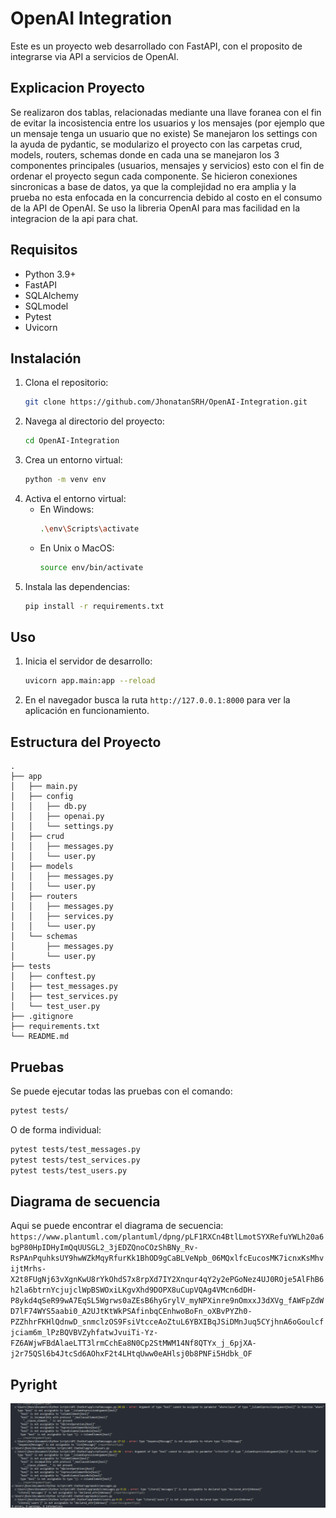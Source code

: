 # OpenAI Integration

Este es un proyecto web desarrollado con FastAPI, con el proposito de integrarse via API a servicios de OpenAI.

## Explicacion Proyecto

Se realizaron dos tablas, relacionadas mediante una llave foranea con el fin de evitar la incosistencia entre los usuarios y los mensajes (por ejemplo que un mensaje tenga un usuario que no existe) Se manejaron los settings con la ayuda de pydantic, se modularizo el proyecto con las carpetas crud, models, routers, schemas donde en cada una se manejaron los 3 componentes principales (usuarios, mensajes y servicios) esto con el fin de ordenar el proyecto segun cada componente. Se hicieron conexiones sincronicas a base de datos, ya que la complejidad no era amplia y la prueba no esta enfocada en la concurrencia debido al costo en el consumo de la API de OpenAI. Se uso la libreria OpenAI para mas facilidad en la integracion de la api para chat.

## Requisitos

- Python 3.9+
- FastAPI
- SQLAlchemy
- SQLmodel
- Pytest
- Uvicorn

## Instalación

1. Clona el repositorio:
    ```bash
    git clone https://github.com/JhonatanSRH/OpenAI-Integration.git
    ```
2. Navega al directorio del proyecto:
    ```bash
    cd OpenAI-Integration
    ```
3. Crea un entorno virtual:
    ```bash
    python -m venv env
    ```
4. Activa el entorno virtual:
    - En Windows:
        ```bash
        .\env\Scripts\activate
        ```
    - En Unix o MacOS:
        ```bash
        source env/bin/activate
        ```
5. Instala las dependencias:
    ```bash
    pip install -r requirements.txt
    ```

## Uso

1. Inicia el servidor de desarrollo:
    ```bash
    uvicorn app.main:app --reload
    ```
2. En el navegador busca la ruta `http://127.0.0.1:8000` para ver la aplicación en funcionamiento.

## Estructura del Proyecto

```
.
├── app
│   ├── main.py
│   ├── config
│   │   ├── db.py
│   │   ├── openai.py
│   │   └── settings.py
│   ├── crud
│   │   ├── messages.py
│   │   └── user.py
│   ├── models
│   │   ├── messages.py
│   │   └── user.py
│   ├── routers
│   │   ├── messages.py
│   │   ├── services.py
│   │   └── user.py
│   └── schemas
│       ├── messages.py
│       └── user.py
├── tests
│   ├── conftest.py
│   ├── test_messages.py
│   ├── test_services.py
│   └── test_user.py
├── .gitignore
├── requirements.txt
└── README.md
```

## Pruebas

Se puede ejecutar todas las pruebas con el comando:
```bash
pytest tests/
```
O de forma individual:
```bash
pytest tests/test_messages.py
pytest tests/test_services.py
pytest tests/test_users.py
```

## Diagrama de secuencia

Aqui se puede encontrar el diagrama de secuencia:
`https://www.plantuml.com/plantuml/dpng/pLF1RXCn4BtlLmotSYXRefuYWLh20a6bgP80HpIDHyImQqUUSGL2_3jEDZQnoCOzShBNy_Rv-RsPAnPquhksUY9hwWZkMqyRfurKk1BhOD9gCaBLVeNpb_06MQxlfcEucosMK7icnxKsMhvijtMrhs-X2t8FUgNj63vXgnKwU8rYkOhdS7x8rpXd7IY2Xnqur4qY2y2ePGoNez4UJ0ROje5AlFhB6h2la6btrnYcjujclWpBSWOxiLKgvXhd9DOPX8uCupVQAg4VMcn6dDH-P8ykd4qSeR99wA7EqSL5Wgrws0aZEsB6hyGrylV_myNPXinre9nOmxxJ3dXVg_fAWFpZdWD7lF74WYS5aabi0_A2UJtKtWkPSAfinbqCEnhwoBoFn_oXBvPYZh0-PZZhhrFKHlQdnwD_snmclzOS9FsiVtcceAoZtuL6YBXIBqJSiDMnJuq5CYjhnA6oGoulcfjciam6m_lPzBQVBVZyhfatwJvuiTi-Yz-FZ6AWjwFBdAlaeLTT3lrmCchEa8N0Cp2StMWM14Nf8QTYx_j_6pjXA-j2r75QSl6b4JtcSd6AOhxF2t4LHtqUww0eAHlsj0b8PNFi5Hdbk_OF`

## Pyright

![alt text](pyright.png)
